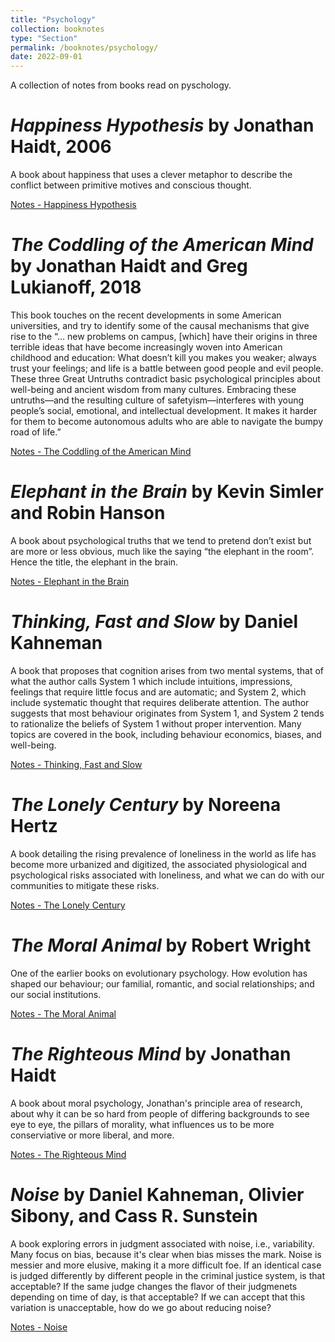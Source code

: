 ```yaml
---
title: "Psychology"
collection: booknotes
type: "Section"
permalink: /booknotes/psychology/
date: 2022-09-01
---
```


A collection of notes from books read on pyschology.

# *Happiness Hypothesis* by Jonathan Haidt, 2006
A book about happiness that uses a clever metaphor to describe the conflict between primitive motives and conscious thought.

[Notes - Happiness Hypothesis](https://john-lyne.github.io/booknotes/psychology/happiness_hypothesis)


# *The Coddling of the American Mind* by Jonathan Haidt and Greg Lukianoff, 2018
This book touches on the recent developments in some American universities, and try to identify some of the causal mechanisms that give rise to the “… new problems on campus, [which] have their origins in three terrible ideas that have become increasingly woven into American childhood and education: What doesn’t kill you makes you weaker; always trust your feelings; and life is a battle between good people and evil people. These three Great Untruths contradict basic psychological principles about well-being and ancient wisdom from many cultures.  Embracing these untruths—and the resulting culture of safetyism—interferes with young people’s social, emotional, and intellectual development. It makes it harder for them to become autonomous adults who are able to navigate the bumpy road of life.”

[Notes - The Coddling of the American Mind](https://john-lyne.github.io/booknotes/psychology/coddling)

# *Elephant in the Brain* by Kevin Simler and Robin Hanson
A book about psychological truths that we tend to pretend don’t exist but are more or less obvious, much like the saying “the elephant in the room”. Hence the title, the elephant in the brain.

[Notes - Elephant in the Brain](https://john-lyne.github.io/booknotes/psychology/elephant)

# *Thinking, Fast and Slow* by Daniel Kahneman
A book that proposes that cognition arises from two mental systems, that of what the author calls System 1 which include intuitions, impressions, feelings that require little focus and are automatic; and System 2, which include systematic thought that requires deliberate attention. The author suggests that most behaviour originates from System 1, and System 2 tends to rationalize the beliefs of System 1 without proper intervention. Many topics are covered in the book, including behaviour economics, biases, and well-being.

[Notes - Thinking, Fast and Slow](https://john-lyne.github.io/booknotes/psychology/fast_slow)


# *The Lonely Century* by Noreena Hertz
A book detailing the rising prevalence of loneliness in the world as life has become more urbanized and digitized, the associated physiological and psychological risks associated with loneliness, and what we can do with our communities to mitigate these risks.

[Notes - The Lonely Century](https://john-lyne.github.io/booknotes/psychology/lonely)

# *The Moral Animal* by Robert Wright
One of the earlier books on evolutionary psychology. How evolution has shaped our behaviour; our familial, romantic, and social relationships; and our social institutions.

[Notes - The Moral Animal](https://john-lyne.github.io//booknotes/psychology/moral_animal)

# *The Righteous Mind* by Jonathan Haidt
A book about moral psychology, Jonathan's principle area of research, about why it can be so hard from people of differing backgrounds to see eye to eye, the pillars of morality, what influences us to be more conserviative or more liberal, and more.

[Notes - The Righteous Mind](https://john-lyne.github.io//booknotes/psychology/righteous)

# *Noise* by Daniel Kahneman, Olivier Sibony, and Cass R. Sunstein
A book exploring errors in judgment associated with noise, i.e., variability. Many focus on bias, because it's clear when bias misses the mark. Noise is messier and more elusive, making it a more difficult foe. If an identical case is judged differently by different people in the criminal justice system, is that acceptable? If the same judge changes the flavor of their judgmenets depending on time of day, is that acceptable? If we can accept that this variation is unacceptable, how do we go about reducing noise?

[Notes - Noise](https://john-lyne.github.io/booknotes/psychology/noise)
